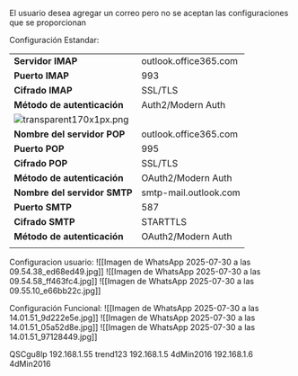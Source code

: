 El usuario desea agregar un correo pero no se aceptan las configuraciones que se proporcionan

Configuración Estandar:

|                                                                                                            |                       |
| ---------------------------------------------------------------------------------------------------------- | --------------------- |
| **Servidor IMAP**                                                                                          | outlook.office365.com |
| **Puerto IMAP**                                                                                            | 993                   |
| **Cifrado IMAP**                                                                                           | SSL/TLS               |
| **Método de autenticación**                                                                                | Auth2/Modern Auth     |
| ![transparent170x1px.png](https://support.microsoft.com/images/es-es/d0086c32-4c66-4ef8-bd42-604a68690637) |                       |
| **Nombre del servidor POP**                                                                                | outlook.office365.com |
| **Puerto POP**                                                                                             | 995                   |
| **Cifrado POP**                                                                                            | SSL/TLS               |
| **Método de autenticación**                                                                                | OAuth2/Modern Auth    |
| **Nombre del servidor SMTP**                                                                               | smtp-mail.outlook.com |
| **Puerto SMTP**                                                                                            | 587                   |
| **Cifrado SMTP**                                                                                           | STARTTLS              |
| **Método de autenticación**                                                                                | OAuth2/Modern Auth    |
|                                                                                                            |                       |


Configuracion usuario:
![[Imagen de WhatsApp 2025-07-30 a las 09.54.38_ed68ed49.jpg]]
![[Imagen de WhatsApp 2025-07-30 a las 09.54.58_ff463fc4.jpg]]
![[Imagen de WhatsApp 2025-07-30 a las 09.55.10_e66bb22c.jpg]]

Configuración Funcional:
![[Imagen de WhatsApp 2025-07-30 a las 14.01.51_9d222e5e.jpg]]
![[Imagen de WhatsApp 2025-07-30 a las 14.01.51_05a52d8e.jpg]]
![[Imagen de WhatsApp 2025-07-30 a las 14.01.51_97128449.jpg]]

QSCgu8lp
192.168.1.55	trend123
192.168.1.5	4dMin2016
192.168.1.6	4dMin2016